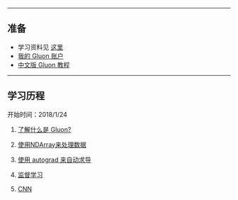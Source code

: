----

## 准备

- 学习资料见 [这里](https://github.com/q735613050/XinetStudio/blob/master/学习材料.md)
- [我的 Gluon 账户](https://discuss.gluon.ai/u/xinet/summary)
- [中文版 Gluon 教程](http://zh.gluon.ai/index.html#)

-----

## 学习历程

开始时间：2018/1/24

1. [了解什么是 Gluon?](https://github.com/q735613050/XinetStudio/blob/master/Gluon%20简介.md#L1)

2. [使用NDArray来处理数据](https://nbviewer.jupyter.org/github/q735613050/XinetStudio/blob/master/mxnet-gluon-tutorial/2.%20使用NDArray来处理数据.ipynb)

3. [使用 autograd 来自动求导](https://nbviewer.jupyter.org/github/q735613050/XinetStudio/blob/master/mxnet-gluon-tutorial/3.%20使用%20autograd%20来自动求导.ipynb)

4. [监督学习](https://github.com/q735613050/XinetStudio/tree/master/mxnet-gluon-tutorial/supervised-learning)

5. [CNN](https://github.com/q735613050/XinetStudio/tree/master/mxnet-gluon-tutorial/convolutional-neural-networks)
